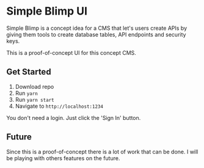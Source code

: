 # Simple Blimp UI

Simple Blimp is a concept idea for a CMS that let's users create APIs by giving them tools to create database tables, API endpoints and security keys.

This is a proof-of-concept UI for this concept CMS.

## Get Started

1. Download repo
2. Run `yarn`
3. Run `yarn start`
4. Navigate to `http://localhost:1234`

You don't need a login. Just click the 'Sign In' button.

## Future

Since this is a proof-of-concept there is a lot of work that can be done. I will be playing with others features on the future.

